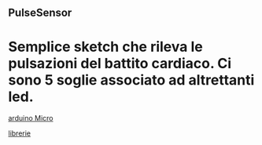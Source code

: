 ## PulseSensor

# Semplice sketch che rileva le pulsazioni del battito cardiaco. Ci sono 5 soglie associato ad altrettanti led.

[arduino Micro](https://store.arduino.cc/arduino-micro)


[librerie](https://github.com/WorldFamousElectronics)
